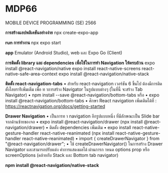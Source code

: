 # MDP66
MOBILE DEVICE PROGRAMMING (SE) 2566

<b>การสร้างแอปพลิเคชันอย่างง่าย</b>
npx create-expo-app <project-name>

<b>run การทำงาน</b>
npx expo start

<b>app</b>
Emulator (Android Studio), web และ Expo Go (Client)

<b>การติดตั้ง library และ dependencies เพื่อใช้ในการทำ Navigation ให้ครบถ้วน</b>
expo install @react-navigation/native
expo install react-native-screens react-native-safe-area-context
expo install @react-navigation/native-stack


<b>ติดตั้ง react-navigation-tabs</b>
• สำหรับ react-navigation เวอร์ชัน 6 ขึ้นไป ต้องมีการติดตั้งไลบรารีเพิ่มเติ่ม เพื่อ
ท าการสร้าง Navigator ในรูปแบบต่างๆ (ในที่นี้ จะสร้าง Tab Navigator)
• npm install --save @react-navigation/bottom-tabs หรือ
• expo install @react-navigation/bottom-tabs
• ศึกษา React navigation เพิ่มเติมได้ที่ :
https://reactnavigation.org/docs/getting-started


<b>Drawer Navigation</b>
• เป็นการท า navigation อีกรูปแบบหนึ่ง ที่มีลักษณะเป็น Slide bar จากด้านซ้ายของจอ
• expo install @react-navigation/drawer (npx install @react-navigation/drawer)
• ติดตั้ง dependencies เพิ่มเติม
• expo install react-native-gesture-handler react-native-reanimated (npx install react-native-gesture-handler react-native-reanimated)
• import { createDrawerNavigator } from "@react-navigation/drawer";
• ใช้ createDrawerNavigator() ในการสร้าง Drawer Navigator และสามารถปรับแต่ง
ค่าการแสดงผลได้ ผ่านการก าหนด options prop หรือ screenOptions (คล้ายกับ
Stack และ Bottom tab navigator)


<b>npm install @react-navigation/native-stack</b>